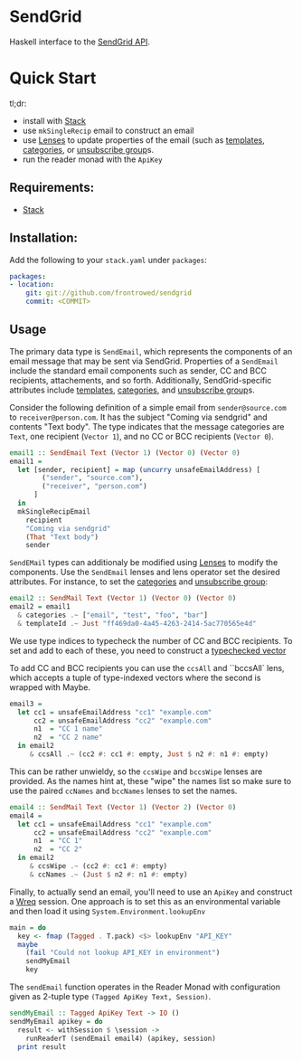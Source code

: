 # SendGrid

Haskell interface to the [SendGrid API].


# Quick Start

tl;dr:

- install with [Stack]
- use `mkSingleRecip` email to construct an email
- use [Lenses] to update properties of the email (such as [templates],
  [categories], or [unsubscribe group]s.
- run the reader monad with the `ApiKey`

## Requirements:

- [Stack]

## Installation:

Add the following to your `stack.yaml` under `packages`:

```yaml
packages:
- location:
    git: git://github.com/frontrowed/sendgrid
    commit: <COMMIT>
```

## Usage

The primary data type is `SendEmail`, which represents the components
of an email message that may be sent via SendGrid. Properties of a
`SendEmail` include the standard email components such as sender, CC
and BCC recipients, attachements, and so forth. Additionally,
SendGrid-specific attributes include [templates], [categories], and
[unsubscribe group]s.

Consider the following definition of a simple email from
`sender@source.com` to `receiver@person.com`. It has the subject
"Coming via sendgrid" and contents "Text body". The type indicates
that the message categories are `Text`, one recipient (`Vector 1`),
and no CC or BCC recipients (`Vector 0`).

```haskell
email1 :: SendEmail Text (Vector 1) (Vector 0) (Vector 0)
email1 =
  let [sender, recipient] = map (uncurry unsafeEmailAddress) [
        ("sender", "source.com"),
        ("receiver", "person.com")
      ]
  in
  mkSingleRecipEmail
    recipient
    "Coming via sendgrid"
    (That "Text body")
    sender
```

`SendEMail` types can additionaly be modified using [Lenses] to modify
the components. Use the `SendEmail` lenses and lens operator set the
desired attributes. For instance, to set the [categories] and [unsubscribe group]:

```haskell
email2 :: SendMail Text (Vector 1) (Vector 0) (Vector 0)
email2 = email1
  & categories .~ ["email", "test", "foo", "bar"]
  & templateId .~ Just "ff469da0-4a45-4263-2414-5ac770565e4d"
```

We use type indices to typecheck the number of CC and BCC recipients.
To set and add to each of these, you need to construct a [typechecked vector]

To add CC and BCC recipients you can use the `ccsAll` and ``bccsAll`
lens, which accepts a tuple of type-indexed vectors where the second
is wrapped with Maybe.

```haskell
email3 =
  let cc1 = unsafeEmailAddress "cc1" "example.com"
      cc2 = unsafeEmailAddress "cc2" "example.com"
      n1  = "CC 1 name"
      n2  = "CC 2 name"
  in email2
     & ccsAll .~ (cc2 #: cc1 #: empty, Just $ n2 #: n1 #: empty)
```

This can be rather unwieldy, so the `ccsWipe` and `bccsWipe` lenses
are provided.  As the names hint at, these "wipe" the names list so
make sure to use the paired `ccNames` and `bccNames` lenses to set
the names.

```haskell
email4 :: SendMail Text (Vector 1) (Vector 2) (Vector 0)
email4 =
  let cc1 = unsafeEmailAddress "cc1" "example.com"
      cc2 = unsafeEmailAddress "cc2" "example.com"
      n1  = "CC 1"
      n2  = "CC 2"
  in email2
     & ccsWipe .~ (cc2 #: cc1 #: empty)
     & ccNames .~ (Just $ n2 #: n1 #: empty)
```


Finally, to actually send an email, you'll need to use an `ApiKey` and
construct a [Wreq] session.  One approach is to set this as an
environmental variable and then load it using
`System.Environment.lookupEnv`

```haskell
main = do
  key <- fmap (Tagged . T.pack) <$> lookupEnv "API_KEY"
  maybe
    (fail "Could not lookup API_KEY in environment")
    sendMyEmail
    key
```

The `sendEmail` function operates in the Reader Monad with
configuration given as 2-tuple type `(Tagged ApiKey Text, Session)`.


```haskell
sendMyEmail :: Tagged ApiKey Text -> IO ()
sendMyEmail apikey = do
  result <- withSession $ \session ->
    runReaderT (sendEmail email4) (apikey, session)
  print result
```



[SendGrid API]: https://sendgrid.com/docs/API_Reference/index.html
[Stack]: https://docs.haskellstack.org/en/stable/README/
[templates]: https://sendgrid.com/docs/User_Guide/Transactional_Templates/index.html
[categories]: https://sendgrid.com/docs/User_Guide/Statistics/categories.html
[unsubscribe group]: https://sendgrid.com/docs/User_Guide/Suppressions/index.html
[Lenses]: https://hackage.haskell.org/package/lens-tutorial-1.0.2/docs/Control-Lens-Tutorial.html
[typechecked vector]: https://hackage.haskell.org/package/vector-sized
[Wreq]: https://hackage.haskell.org/package/wreq
